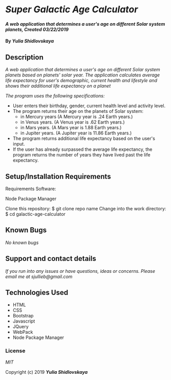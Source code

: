 # _Super Galactic Age Calculator_

#### _A web application that determines a user's age on different Solar system planets, Created 03/22/2019_

#### By _**Yulia Shidlovskaya**_

## Description

_A web application that determines a user's age on different Solar system planets based on planets' solar year. The application calculates average life expectancy for user's demographic, current health and lifestyle and shows their additional life expectancy on a planet_

_The program uses the following specifications:_

* User enters their birthday, gender, current health level and activity level.
* The program returns their age on the planets of Solar system:
  * in Mercury years (A Mercury year is .24 Earth years.)
  * in Venus years. (A Venus year is .62 Earth years.)
  * in Mars years. (A Mars year is 1.88 Earth years.)
  * in Jupiter years. (A Jupiter year is 11.86 Earth years.)
* The program returns additional life expectancy based on the user's input.
* If the user has already surpassed the average life expectancy, the program returns the number of years they have lived past the life expectancy.

## Setup/Installation Requirements

Requirements Software:

Node Package Manager

Clone this repository: $ git clone repo name
Change into the work directory: $ cd galactic-age-calculator

## Known Bugs

_No known bugs_

## Support and contact details

_If you run into any issues or have questions, ideas or concerns. Please email me at sjullieb@gmail.com_

## Technologies Used

* HTML
* CSS
* Bootstrap
* Javascript
* JQuery
* WebPack
* Node Package Manager

### License

*MIT*

Copyright (c) 2019 **_Yulia Shidlovskaya_**
